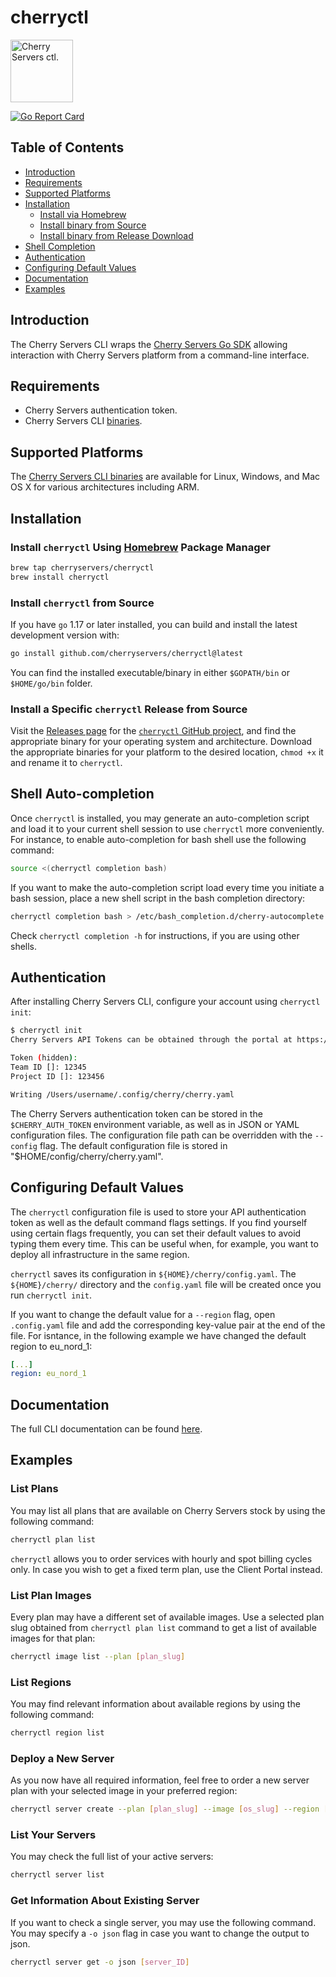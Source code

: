 cherryctl
================
<p align="left">
    <img width="100" height="100" src="https://pbs.twimg.com/profile_images/900630217630285824/p46dA56X_400x400.jpg" alt="Cherry Servers ctl." />
</p>
<p align="left">
  <a href="https://goreportcard.com/report/github.com/cherryservers/cherryctl">
    <img src="https://goreportcard.com/badge/github.com/cherryservers/cherryctl" alt="Go Report Card" />
  </a>
</p>

## Table of Contents

* [Introduction](#introduction)
* [Requirements](#requirements)
* [Supported Platforms](#supported-platforms)
* [Installation](#installation)
  * [Install via Homebrew](#use-homebrew-to-install-cherryctl)
  * [Install binary from Source](#install-binary-from-source)
  * [Install binary from Release Download](#install-binary-from-release-download)
* [Shell Completion](#shell-completion)
* [Authentication](#authentication)
* [Configuring Default Values](#configuring-default-values)
* [Documentation](#documentation)
* [Examples](#examples)

## Introduction

The Cherry Servers CLI wraps the [Cherry Servers Go SDK](https://github.com/cherryservers/cherrygo) allowing interaction with Cherry Servers platform from a command-line interface.

## Requirements

* Cherry Servers authentication token.
* Cherry Servers CLI [binaries](https://github.com/cherryservers/cherryctl/releases).

## Supported Platforms

The [Cherry Servers CLI binaries](https://github.com/cherryservers/cherryctl/releases) are available for Linux, Windows, and Mac OS X for various architectures including ARM.

## Installation

### Install `cherryctl` Using [Homebrew](https://brew.sh/) Package Manager

```sh
brew tap cherryservers/cherryctl
brew install cherryctl
```

### Install `cherryctl` from Source

If you have `go` 1.17 or later installed, you can build and install the latest development version with:

```sh
go install github.com/cherryservers/cherryctl@latest
```

You can find the installed executable/binary in either `$GOPATH/bin` or `$HOME/go/bin` folder.

### Install a Specific `cherryctl` Release from Source

Visit the [Releases page](https://github.com/cherryservers/cherryctl/releases) for the
[`cherryctl` GitHub project](https://github.com/cherryservers/cherryctl), and find the
appropriate binary for your operating system and architecture. Download the appropriate binaries for your platform to the desired location, `chmod +x` it and rename it to `cherryctl`.

## Shell Auto-completion

Once `cherryctl` is installed, you may generate an auto-completion script and load it to your current shell session to use `cherryctl` more conveniently. For instance, to enable auto-completion for bash shell use the following command:

```sh
source <(cherryctl completion bash)
```

If you want to make the auto-completion script load every time you initiate a bash session, place a new shell script in the bash completion directory:

```sh
cherryctl completion bash > /etc/bash_completion.d/cherry-autocomplete.sh
```

Check `cherryctl completion -h` for instructions, if you are using other shells.

## Authentication

After installing Cherry Servers CLI, configure your account using `cherryctl init`:

```sh
$ cherryctl init
Cherry Servers API Tokens can be obtained through the portal at https://portal.cherryservers.com/.

Token (hidden): 
Team ID []: 12345
Project ID []: 123456

Writing /Users/username/.config/cherry/cherry.yaml
```

The Cherry Servers authentication token can be stored in the `$CHERRY_AUTH_TOKEN` environment variable, as well as in JSON or YAML configuration files. The configuration file path can be overridden with the `--config` flag.  The default configuration file is stored in "$HOME/config/cherry/cherry.yaml".

## Configuring Default Values

The `cherryctl` configuration file is used to store your API authentication token as well as the default command flags settings. If you find yourself using certain flags frequently, you can set their default values to avoid typing them every time. This can be useful when, for example, you want to deploy all infrastructure in the same region.

`cherryctl` saves its configuration in `${HOME}/cherry/config.yaml`. The `${HOME}/cherry/` directory and the `config.yaml` file will be created once you run `cherryctl init`.

If you want to change the default value for a `--region` flag, open `.config.yaml` file and add the corresponding key-value pair at the end of the file. For isntance, in the following example we have changed the default region to eu_nord_1:

```yaml
[...]
region: eu_nord_1
```

## Documentation

The full CLI documentation can be found [here](docs/cherryctl.md).

## Examples

### List Plans

You may list all plans that are available on Cherry Servers stock by using the following command:

```sh
cherryctl plan list
```

`cherryctl` allows you to order services with hourly and spot billing cycles only. In case you wish to get a fixed term plan, use the Client Portal instead.

### List Plan Images

Every plan may have a different set of available images. Use a selected plan slug obtained from `cherryctl plan list` command to get a list of available images for that plan:

```sh
cherryctl image list --plan [plan_slug]
```

### List Regions

You may find relevant information about available regions by using the following command:

```sh
cherryctl region list
```

### Deploy a New Server

As you now have all required information, feel free to order a new server plan with your selected image in your preferred region:

```sh
cherryctl server create --plan [plan_slug] --image [os_slug] --region [region_slug] --hostname [hostname]
```

### List Your Servers

You may check the full list of your active servers:

```sh
cherryctl server list
```

### Get Information About Existing Server

If you want to check a single server, you may use the following command. You may specify a `-o json` flag in case you want to change the output to json.

```sh
cherryctl server get -o json [server_ID]
```
